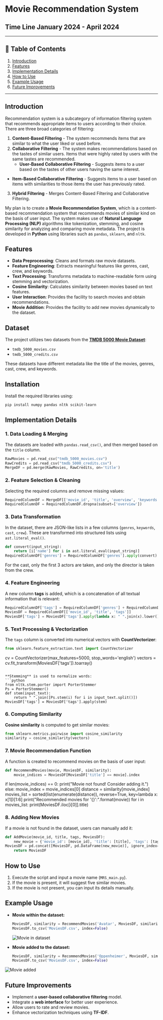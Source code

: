 # Movie Recommendation System

## Time Line           January 2024 -  April 2024

---

## 📑 Table of Contents

1. [Introduction](#introduction)
2. [Features](#features)
3. [Implementation Details](#implementation-details)
4. [How to Use](#how-to-use)
5. [Example Usage](#example-usage)
6. [Future Improvements](#future-improvements)

---

## Introduction
Recommendation system is a subcategory of information filtering system that recommends appropriate items to users according to their choice. There are three broad categories of filtering:

1) **Content-Based Filtering** - The system recommends items that are similar to what the user liked or used before.
2) **Collaborative Filtering** - The system makes recommendations based on the tastes of similar users. Items that were highly rated by users with the same tastes are recommended.
   - **User-Based Collaborative Filtering** - Suggests items to a user based on the tastes of other users having the same interest.
- **Item-Based Collaborative Filtering** - Suggests items to a user based on items with similarities to those items the user has previously rated.
3) **Hybrid Filtering** - Merges Content-Based Filtering and Collaborative Filtering.

My plan is to create a **Movie Recommendation System**, which is a content-based recommendation system that recommends movies of similar kind on the basis of user input. The system makes use of **Natural Language Processing (NLP)** algorithms like tokenization, stemming, and cosine similarity for analyzing and comparing movie metadata. The project is developed in **Python** using libraries such as `pandas`, `sklearn`, and `nltk`.

## Features
- **Data Preprocessing**: Cleans and formats raw movie datasets.
- **Feature Engineering**: Extracts meaningful features like genres, cast, crew, and keywords.
- **Text Processing**: Transforms metadata to machine-readable form using stemming and vectorization.
- **Cosine Similarity**: Calculates similarity between movies based on text features.
- **User Interaction**: Provides the facility to search movies and obtain recommendations.
- **Movie Addition**: Provides the facility to add new movies dynamically to the dataset.

## Dataset
The project utilizes two datasets from the **[TMDB 5000 Movie Dataset](https://www.kaggle.com/datasets/tmdb/tmdb-movie-metadata)**:
- `tmdb_5000_movies.csv`
- `tmdb_5000_credits.csv`

These datasets have different metadata like the title of the movies, genres, cast, crew, and keywords.

## Installation
Install the required libraries using:
```sh
pip install numpy pandas nltk scikit-learn
```

## Implementation Details
### 1. Data Loading & Merging
The datasets are loaded with `pandas.read_csv()`, and then merged based on the `title` column.
```python
RawMovies = pd.read_csv("tmdb_5000_movies.csv")
RawCredits = pd.read_csv("tmdb_5000_credits.csv")
MergeDF = pd.merge(RawMovies, RawCredits, on='title')
```

### 2. Feature Selection & Cleaning
 Selecting the required columns and remove missing values:
```python
RequiredColumnDF = MergeDF[['movie_id', 'title', 'overview', 'keywords', 'genres', 'cast', 'crew']]
RequiredColumnDF = RequiredColumnDF.dropna(subset=['overview'])
```

### 3. Data Transformation
In the dataset, there are JSON-like lists in a few columns (`genres`, `keywords`, `cast`, `crew`). These are transformed into structured lists using `ast.literal_eval()`.
```python
def convert(input_string):
    return [i['name'] for i in ast.literal_eval(input_string)]
RequiredColumnDF['genres'] = RequiredColumnDF['genres'].apply(convert)
```
For the cast, only the first 3 actors are taken, and only the director is taken from the crew.

### 4. Feature Engineering
A new column **tags** is added, which is a concatenation of all textual information that is relevant:
```python
RequiredColumnDF['tags'] = RequiredColumnDF['genres'] + RequiredColumnDF['cast'] + RequiredColumnDF['crew'] + RequiredColumnDF['keywords'] + RequiredColumnDF['overview']
MoviesDF = RequiredColumnDF[['movie_id', 'title', 'tags']]
MoviesDF['tags'] = MoviesDF['tags'].apply(lambda x: " ".join(x).lower())
```

### 5. Text Processing & Vectorization
The `tags` column is converted into numerical vectors with **CountVectorizer**:
```python
from sklearn.feature_extraction.text import CountVectorizer
```
cv = CountVectorizer(max_features=5000, stop_words='english')
vectors = cv.fit_transform(MoviesDF['tags']).toarray()
```

**Stemming** is used to normalize words:
```python
from nltk.stem.porter import PorterStemmer
Ps = PorterStemmer()
def stem(input_text):
    return " ".join([Ps.stem(i) for i in input_text.split()])
MoviesDF['tags'] = MoviesDF['tags'].apply(stem)
```

### 6. Computing Similarity
**Cosine similarity** is computed to get similar movies:
```python
from sklearn.metrics.pairwise import cosine_similarity
similarity = cosine_similarity(vectors)
```

### 7. Movie Recommendation Function
A function is created to recommend movies on the basis of user input:
```python
def RecommendMovies(movie, MoviesDF, similarity):
    movie_indices = MoviesDF[MoviesDF['title'] == movie].index
```
if len(movie_indices) == 0:
        print("Movie not found! Consider adding it.")
    else:
        movie_index = movie_indices[0]
        distance = similarity[movie_index]
        movies_list = sorted(list(enumerate(distance)), reverse=True, key=lambda x: x[1])[1:6]
print("Recommended movies for '{}':".format(movie))
        for i in movies_list:
            print(MoviesDF.iloc[i[0]].title)

### 8. Adding New Movies
If a movie is not found in the dataset, users can manually add it:
```python
def AddMovie(movie_id, title, tags, MoviesDF):
    new_movie = {'movie_id': [movie_id], 'title': [title], 'tags': [tags]}
MoviesDF = pd.concat([MoviesDF, pd.DataFrame(new_movie)], ignore_index=True)
    return MoviesDF
``` 

## How to Use
1. Execute the script and input a movie name (`MRS_main.py`).
2. If the movie is present, it will suggest five similar movies.
3. If the movie is not present, you can input its details manually.

## Example Usage  
- **Movie within the dataset:**
  ```python
  MoviesDF, similarity = RecommendMovies('Avatar', MoviesDF, similarity)
  MoviesDF.to_csv('MoviesDF.csv', index=False)
    ``` 
  ![Movie in dataset](IDM.png)  

- **Movie added to the dataset:**
  ```python
  MoviesDF, similarity = RecommendMovies('Oppenheimer', MoviesDF, similarity)
  MoviesDF.to_csv('MoviesDF.csv', index=False)
    ```
  
![Movie added](AM.png)  

## Future Improvements  
- Implement a **user-based collaborative filtering** model.  
- Integrate a **web interface** for better user experience.  
- Allow users to rate and review movies.  
- Enhance vectorization techniques using **TF-IDF**.  

